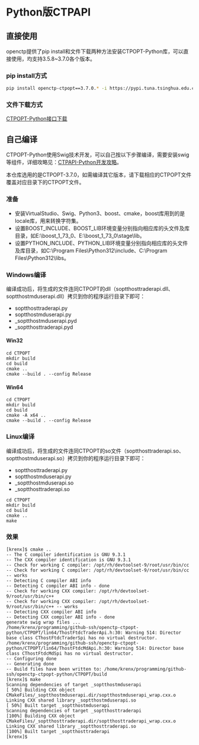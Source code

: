 # Python版CTPAPI

## 直接使用

openctp提供了pip install和文件下载两种方法安装CTPOPT-Python库，可以直接使用，均支持3.5.8~3.7.0各个版本。

### pip install方式

```bash
pip install openctp-ctpopt==3.7.0.* -i https://pypi.tuna.tsinghua.edu.cn/simple --trusted-host=pypi.tuna.tsinghua.edu.cn
```

### 文件下载方式

[CTPOPT-Python接口下载](http://openctp.cn/download.html)

## 自己编译
CTPOPT-Python使用Swig技术开发，可以自己按以下步骤编译，需要安装swig等组件，详细攻略见：[CTPAPI-Python开发攻略](https://zhuanlan.zhihu.com/p/688672132)。

本仓库选用的是CTPOPT-3.7.0，如需编译其它版本，请下载相应的CTPOPT文件覆盖对应目录下的CTPOPT文件。

### 准备
- 安装VirtualStudio、Swig、Python3、boost、cmake，boost库用到的是locale库，用来转换字符集。
- 设置BOOST_INCLUDE、BOOST_LIB环境变量分别指向相应库的头文件及库目录，如E:\boost_1_73_0、E:\boost_1_73_0\stage\lib。
- 设置PYTHON_INCLUDE、PYTHON_LIB环境变量分别指向相应库的头文件及库目录，如C:\Program Files\Python312\include、C:\Program Files\Python312\libs。

### Windows编译
编译成功后，将生成的文件连同CTPOPT的dll（soptthosttraderapi.dll、soptthostmduserapi.dll）拷贝到你的程序运行目录下即可：
- soptthosttraderapi.py
- soptthostmduserapi.py
- _soptthostmduserapi.pyd
- _soptthosttraderapi.pyd

#### Win32
```
cd CTPOPT
mkdir build
cd build
cmake ..
cmake --build . --config Release
```

#### Win64
```
cd CTPOPT
mkdir build
cd build
cmake -A x64 ..
cmake --build . --config Release
```

### Linux编译
编译成功后，将生成的文件连同CTPOPT的so文件（soptthosttraderapi.so、soptthostmduserapi.so）拷贝到你的程序运行目录下即可：
- soptthosttraderapi.py
- soptthostmduserapi.py
- _soptthostmduserapi.so
- _soptthosttraderapi.so
```
cd CTPOPT
mkdir build
cd build
cmake ..
make
```
### 效果
```
[krenx]$ cmake ..
-- The C compiler identification is GNU 9.3.1
-- The CXX compiler identification is GNU 9.3.1
-- Check for working C compiler: /opt/rh/devtoolset-9/root/usr/bin/cc
-- Check for working C compiler: /opt/rh/devtoolset-9/root/usr/bin/cc -- works
-- Detecting C compiler ABI info
-- Detecting C compiler ABI info - done
-- Check for working CXX compiler: /opt/rh/devtoolset-9/root/usr/bin/c++
-- Check for working CXX compiler: /opt/rh/devtoolset-9/root/usr/bin/c++ -- works
-- Detecting CXX compiler ABI info
-- Detecting CXX compiler ABI info - done
generate swig wrap files ...
/home/krenx/programming/github-ssh/openctp-ctpopt-python/CTPOPT/lin64/ThostFtdcTraderApi.h:30: Warning 514: Director base class CThostFtdcTraderSpi has no virtual destructor.
/home/krenx/programming/github-ssh/openctp-ctpopt-python/CTPOPT/lin64/ThostFtdcMdApi.h:30: Warning 514: Director base class CThostFtdcMdSpi has no virtual destructor.
-- Configuring done
-- Generating done
-- Build files have been written to: /home/krenx/programming/github-ssh/openctp-ctpopt-python/CTPOPT/build
[krenx]$ make
Scanning dependencies of target _soptthostmduserapi
[ 50%] Building CXX object CMakeFiles/_soptthostmduserapi.dir/soptthostmduserapi_wrap.cxx.o
Linking CXX shared library _soptthostmduserapi.so
[ 50%] Built target _soptthostmduserapi
Scanning dependencies of target _soptthosttraderapi
[100%] Building CXX object CMakeFiles/_soptthosttraderapi.dir/soptthosttraderapi_wrap.cxx.o
Linking CXX shared library _soptthosttraderapi.so
[100%] Built target _soptthosttraderapi
[krenx]$
```
